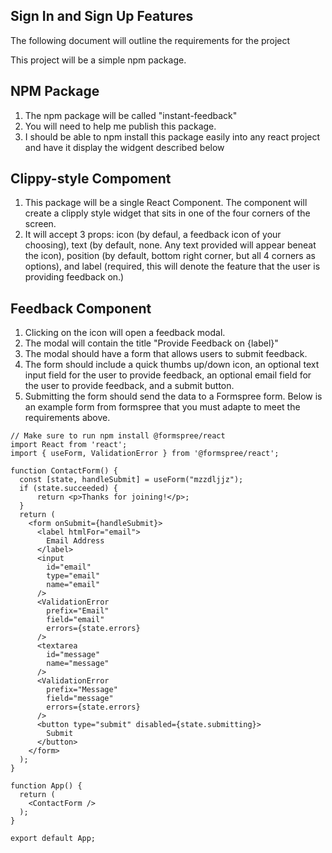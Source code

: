 ## Sign In and Sign Up Features
The following document will outline the requirements for the project

This project will be a simple npm package.

## NPM Package
1. The npm package will be called "instant-feedback"
2. You will need to help me publish this package.
3. I should be able to npm install this package easily into any react project and have it display the widgent described below


## Clippy-style Compoment
1. This package will be a single React Component. The component will create a clipply style widget that sits in one of the four corners of the screen.
2. It will accept 3 props: icon (by defaul, a feedback icon of your choosing), text (by default, none. Any text provided will appear beneat the icon), position (by default, bottom right corner, but all 4 corners as options), and label (required, this will denote the feature that the user is providing feedback on.)

## Feedback Component
1. Clicking on the icon will open a feedback modal.
2. The modal will contain the title "Provide Feedback on {label}"
3. The modal should have a form that allows users to submit feedback. 
4. The form should include a quick thumbs up/down icon, an optional text input field for the user to provide feedback, an optional email field for the user to provide feedback, and a submit button.
5. Submitting the form should send the data to a Formspree form. Below is an example form from formspree that you must adapte to meet the requirements above.

```
// Make sure to run npm install @formspree/react
import React from 'react';
import { useForm, ValidationError } from '@formspree/react';

function ContactForm() {
  const [state, handleSubmit] = useForm("mzzdljjz");
  if (state.succeeded) {
      return <p>Thanks for joining!</p>;
  }
  return (
    <form onSubmit={handleSubmit}>
      <label htmlFor="email">
        Email Address
      </label>
      <input
        id="email"
        type="email" 
        name="email"
      />
      <ValidationError 
        prefix="Email" 
        field="email"
        errors={state.errors}
      />
      <textarea
        id="message"
        name="message"
      />
      <ValidationError 
        prefix="Message" 
        field="message"
        errors={state.errors}
      />
      <button type="submit" disabled={state.submitting}>
        Submit
      </button>
    </form>
  );
}

function App() {
  return (
    <ContactForm />
  );
}

export default App;
```
